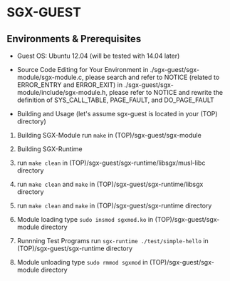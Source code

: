 SGX-GUEST
=======================================

Environments & Prerequisites
----------------------------
- Guest OS: Ubuntu 12.04 (will be tested with 14.04 later)

- Source Code Editing for Your Environment
in ./sgx-guest/sgx-module/sgx-module.c, please search and refer to NOTICE (related to ERROR\_ENTRY and ERROR\_EXIT)
in ./sgx-guest/sgx-module/include/sgx-module.h, please refer to NOTICE and rewrite the definition of SYS\_CALL\_TABLE, PAGE\_FAULT, and DO\_PAGE\_FAULT 


- Building and Usage
(let's assume sgx-guest is located in your (TOP) directory)

1. Building SGX-Module
  run `make` in (TOP)/sgx-guest/sgx-module

2. Building SGX-Runtime
  1. run `make clean` in (TOP)/sgx-guest/sgx-runtime/libsgx/musl-libc directory
  2. run `make clean` and `make` in (TOP)/sgx-guest/sgx-runtime/libsgx directory
  3. run `make clean` and `make` in (TOP)/sgx-guest/sgx-runtime directory

3. Module loading
  type `sudo insmod sgxmod.ko` in (TOP)/sgx-guest/sgx-module directory

4. Runnning Test Programs
  run `sgx-runtime ./test/simple-hello` in (TOP)/sgx-guest/sgx-runtime directory

5. Module unloading
  type `sudo rmmod sgxmod` in (TOP)/sgx-guest/sgx-module directory

